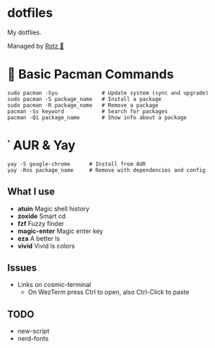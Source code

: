 # dotfiles

My dotfiles.

Managed by [Rotz 👃](https://volllly.github.io/rotz/)

#  Basic Pacman Commands

```
sudo pacman -Syu              # Update system (sync and upgrade)
sudo pacman -S package_name   # Install a package
sudo pacman -R package_name   # Remove a package
pacman -Ss keyword            # Search for packages
pacman -Qi package_name       # Show info about a package
```

#  AUR & Yay
```
yay -S google-chrome      # Install from AUR
yay -Rns package_name     # Remove with dependencies and config
```

## What I use

- **atuin** Magic shell history
- **zoxide** Smart cd
- **fzf** Fuzzy finder
- **magic-enter** Magic enter key
- **eza** A better ls
- **vivid** Vivid ls colors


## Issues
- Links on cosmic-terminal
    * On WezTerm press Ctrl to open, also Ctrl-Click to paste 

## TODO
- new-script
- nerd-fonts

